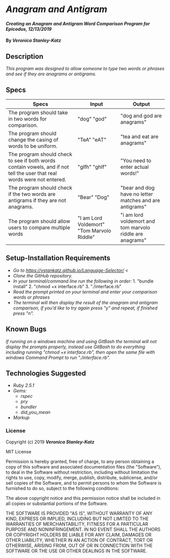 # _Anagram and Antigram_

#### _Creating an Anagram and Antigram Word Comparison Program for Epicodus, 12/13/2019_

#### By _**Veronica Stanley-Katz**_

## Description

_This program was designed to allow someone to type two words or phrases and see if they are anagrams or antigrams._

## Specs

|Specs|Input|Output|
|-|-|-|
|The program should take in two words for comparison.| "dog" "god"| "dog and god are anagrams" |
|The program should change the casing of words to be uniform.|"TeA" "eAT"|"tea and eat are anagrams"|
|The program should check to see if both words contain vowels, and if not tell the user that real words were not entered.|"glfh" "ghlf"|"You need to enter actual words!"|
|The program should check if the two words are antigrams if they are not anagrams.| "Bear" "Dog" |"bear and dog have no letter matches and are antigrams"|
|The program should allow users to compare multiple words| "I am Lord Voldemort" "Tom Marvolo Riddle"|"i am lord voldemort and tom marvolo riddle are anagrams"|

## Setup-Installation Requirements

* _Go to https://vstankatz.github.io/Language-Selector/ <_
* _Clone the GitHub repository._
* _In your terminal/command line run the following in order:_
      1. "bundle install"
      2. "chmod +x interface.rb"
      3. "./interface.rb"
* _Read the prompt printed on your terminal and enter your comparison words or phrases_
* _The terminal will then display the result of the anagram and antigram comparison, if you'd like to try again press "y" and repeat, if finished press "n"._

## Known Bugs
_If running on a windows machine and using GitBash the terminal will not display the prompts properly, instead use GitBash to do everything including running "chmod +x interface.rb", then open the same file with windows Command Prompt to run "./interface.rb"._

## Technologies Suggested
* _Ruby 2.5.1_
* _Gems:_
  * _rspec_
  * _pry_
  * _bundler_
  * _did_you_mean_
* _Markup_

### License

Copyright (c) 2019 **_Veronica Stanley-Katz_**

MIT License

Permission is hereby granted, free of charge, to any person obtaining a copy
of this software and associated documentation files (the "Software"), to deal
in the Software without restriction, including without limitation the rights
to use, copy, modify, merge, publish, distribute, sublicense, and/or sell
copies of the Software, and to permit persons to whom the Software is
furnished to do so, subject to the following conditions:

The above copyright notice and this permission notice shall be included in all
copies or substantial portions of the Software.

THE SOFTWARE IS PROVIDED "AS IS", WITHOUT WARRANTY OF ANY KIND, EXPRESS OR
IMPLIED, INCLUDING BUT NOT LIMITED TO THE WARRANTIES OF MERCHANTABILITY,
FITNESS FOR A PARTICULAR PURPOSE AND NONINFRINGEMENT. IN NO EVENT SHALL THE
AUTHORS OR COPYRIGHT HOLDERS BE LIABLE FOR ANY CLAIM, DAMAGES OR OTHER
LIABILITY, WHETHER IN AN ACTION OF CONTRACT, TORT OR OTHERWISE, ARISING FROM,
OUT OF OR IN CONNECTION WITH THE SOFTWARE OR THE USE OR OTHER DEALINGS IN THE
SOFTWARE.
